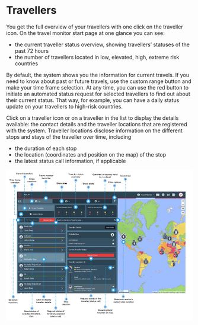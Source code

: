 # Travellers

You get the full overview of your travellers with one click on the traveller icon. On the travel monitor start page at one glance you can see: 

* the current traveller status overview, showing travellers’ statuses of the past 72 hours
* the number of travellers located in low, elevated, high, extreme risk countries 

By default, the system shows you the information for current travels. If you need to know about past or future travels, use the custom range button and make your time frame selection. At any time, you can use the red button to initiate an automated status request for selected travellers to find out about their current status. That way, for example, you can have a daily status update on your travellers to high-risk countries. 

Click on a traveller icon or on a traveller in the list to display the details available: the contact details and the traveller locations that are registered with the system. Traveller locations disclose information on the different stops and stays of the traveller over time, including 

* the duration of each stop 
* the location \(coordinates and position on the map\) of the stop 
* the latest status call information, if applicable

![](../../.gitbook/assets/travellerspage.png)



